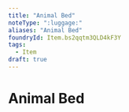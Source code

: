 ```yaml
---
title: "Animal Bed"
noteType: ":luggage:"
aliases: "Animal Bed"
foundryId: Item.bs2qqtm3QLD4kF3Y
tags:
  - Item
draft: true
---
```


# Animal Bed
